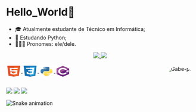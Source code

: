 # Hello_World🖖

- 🎓 Atualmente estudante de Técnico em Informática;
- 📕 Estudando Python;
- 🙋🏻‍♂️ Pronomes: ele/dele.

<div align="center">
  <a href="https://github.com/gabrielBsouza">
  <img height="140em" src="https://github-readme-stats.vercel.app/api?username=gabrielBsouza&show_icons=true&theme=highcontrast&include_all_commits=true&count_private=true"/>
  <img height="140em" src="https://github-readme-stats.vercel.app/api/top-langs/?username=gabrielBsouza&layout=compact&langs_count=7&theme=highcontrast"/>
</div>
  
<div style="display: inline_block"><br>
  <img align="center" alt="Gabe-HTML" height="30" width="40" src="https://raw.githubusercontent.com/devicons/devicon/master/icons/html5/html5-original.svg">
  <img align="center" alt="Gabe-CSS" height="30" width="40" src="https://raw.githubusercontent.com/devicons/devicon/master/icons/css3/css3-original.svg">
  <img align="center" alt="Gabe-Python" height="30" width="40" src="https://raw.githubusercontent.com/devicons/devicon/master/icons/python/python-original.svg">
  <img align="center" alt="Gabe-Csharp" height="30" width="40" src="https://raw.githubusercontent.com/devicons/devicon/master/icons/csharp/csharp-original.svg">
  <img align="right" alt="Gabe-pic" height="150" style="border-radius:50px;" src="https://user-images.githubusercontent.com/95987252/181818594-1e750645-edd1-4490-a59f-0142df0cf718.png">
</div>
 
  ##
 
<div> 
  <a href="https://www.instagram.com/g_bifon/" target="_blank"><img src="https://img.shields.io/badge/-Instagram-%23E4405F?style=for-the-badge&logo=instagram&logoColor=white" target="_blank"></a>
  <a href = "mailto:gabrielbifon@gmail.com"><img src="https://img.shields.io/badge/-Gmail-%23333?style=for-the-badge&logo=gmail&logoColor=white" target="_blank"></a>
  <a href="https://www.linkedin.com/in/gabriel-bifon-de-souza-625a1b213/" target="_blank"><img src="https://img.shields.io/badge/-LinkedIn-%230077B5?style=for-the-badge&logo=linkedin&logoColor=white" target="_blank"></a> 
  
  ![Snake animation](https://github.com/gabrielBsouza/gabrielBsouza/blob/output/github-contribution-grid-snake.svg)
  
</div>
